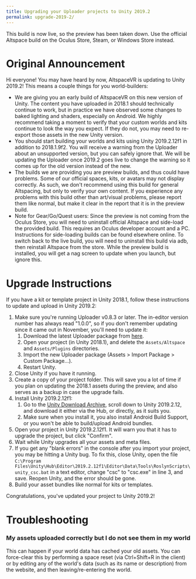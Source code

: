 ```yaml
---
title: Upgrading your Uploader projects to Unity 2019.2
permalink: upgrade-2019-2/
---
```


This build is now live, so the preview has been taken down. Use the official Altspace build on the Oculus Store, Steam, or Windows Store instead.

Original Announcement
======================

Hi everyone! You may have heard by now, AltspaceVR is updating to Unity 2019.2! This means a couple things for you world-builders:

* We are giving you an early build of AltspaceVR on this new version of Unity. The content you have uploaded in 2018.1 should technically continue to work, but in practice we have observed some changes to baked lighting and shaders, especially on Android. We highly recommend taking a moment to verify that your custom worlds and kits continue to look the way you expect. If they do not, you may need to re-export those assets in the new Unity version.
* You should start building your worlds and kits using Unity 2019.2.12f1 in addition to 2018.1.9f2. You will receive a warning from the Uploader about an unsupported version, but you can safely ignore that. We will be updating the Uploader once 2019.2 goes live to change the warning so it comes up for the old version instead of the new.
* The builds we are providing you are preview builds, and thus could have problems. Some of our official spaces, kits, or avatars may not display correctly. As such, we don't recommend using this build for general Altspacing, but only to verify your own content. If you experience any problems with this build other than art/visual problems, please report them like normal, but make it clear in the report that it is in the preview build.
* Note for Gear/Go/Quest users: Since the preview is not coming from the Oculus Store, you will need to uninstall official Altspace and side-load the provided build. This requires an Oculus developer account and a PC. Instructions for side-loading builds can be found elsewhere online. To switch back to the live build, you will need to uninstall this build via adb, then reinstall Altspace from the store. While the preview build is installed, you will get a nag screen to update when you launch, but ignore this.

Upgrade Instructions
=====================

If you have a kit or template project in Unity 2018.1, follow these instructions to update and upload in Unity 2019.2:

1. Make sure you're running Uploader v0.8.3 or later. The in-editor version number has always read "1.0.0", so if you don't remember updating since it came out in November, you'll need to update it:
    1. Download the latest Uploader package from [here](https://altvr.com/download-latest-unity-uploader/).
    2. Open your project (in Unity 2018.1), and delete the `Assets/Altspace` and `Assets/Plugins` directories.
    3. Import the new Uploader package (Assets > Import Package > Custom Package...).
    4. Restart Unity.
2. Close Unity if you have it running.
3. Create a copy of your project folder. This will save you a lot of time if you plan on updating the 2018.1 assets during the preview, and also serves as a backup in case the upgrade fails.
4. Install Unity 2019.2.12f1:
    1. Go to the [Unity Download Archive](https://unity3d.com/get-unity/download/archive), scroll down to Unity 2019.2.12, and download it either via the Hub, or directly, as it suits you.
    2. Make sure when you install it, you also install Android Build Support, or you won't be able to build/upload Android bundles.
5. Open your project in Unity 2019.2.12f1. It will warn you that it has to upgrade the project, but click "Confirm".
6. Wait while Unity upgrades all your assets and meta files.
7. If you get any "blank errors" in the console after you import your project, you may be hitting a Unity bug. To fix this, close Unity, open the file `C:\Program Files\Unity\Hub\Editor\2019.2.12f1\Editor\Data\Tools\RoslynScripts\unity_csc.bat` in a text editor, change "csc" to "csc.exe" in line 3, and save. Reopen Unity, and the error should be gone.
8. Build your asset bundles like normal for kits or templates.

Congratulations, you've updated your project to Unity 2019.2!

Troubleshooting
===============

### My assets uploaded correctly but I do not see them in my world

This can happen if your world data has cached your old assets.  You can force-clear this by performing a space reset (via Ctrl+Shift+R in the client) or by editing any of the world's data (such as its name or description) from the website, and then leaving/re-entering the world.
